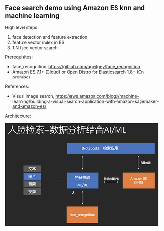 ## Face search demo using Amazon ES knn and machine learning

High level steps:

1. face detection and feature extraction
2. feature vector index in ES
3. 1:N face vector search

Prerequisites:
* face_recognition, https://github.com/ageitgey/face_recognition
* Amazon ES 7.1+ (Cloud) or Open Distro for Elasticsearch 1.8+ (On promise)

References:
* Visual image search, https://aws.amazon.com/blogs/machine-learning/building-a-visual-search-application-with-amazon-sagemaker-and-amazon-es/

Architecture:

![architecture](https://github.com/colorzhang/face-search/blob/master/arch.png)
